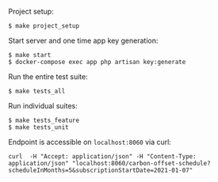 Project setup:
```
$ make project_setup
```

Start server and one time app key generation:
```
$ make start
$ docker-compose exec app php artisan key:generate
```

Run the entire test suite:
```
$ make tests_all
```

Run individual suites:
```
$ make tests_feature
$ make tests_unit
```

Endpoint is accessible on `localhost:8060` via curl:
```
curl  -H "Accept: application/json" -H "Content-Type: application/json" "localhost:8060/carbon-offset-schedule?scheduleInMonths=5&subscriptionStartDate=2021-01-07"
```
